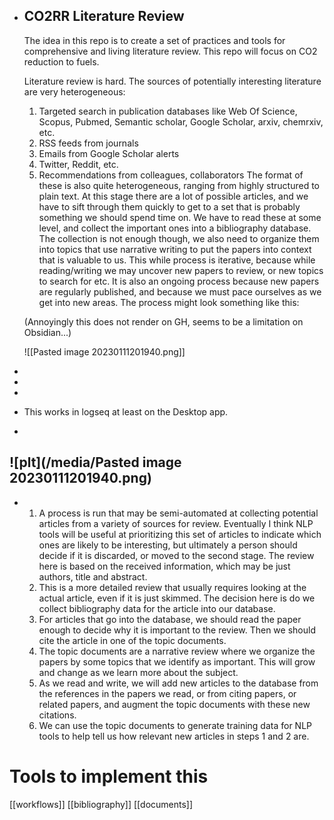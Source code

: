 - CO2RR Literature Review
  ----------------------------------------
  
  The idea in this repo is to create a set of practices and tools for comprehensive and living literature review. This repo will focus on CO2 reduction to fuels. 
  
  Literature review is hard.  The sources of potentially interesting literature are very heterogeneous:
  1. Targeted search in publication databases like Web Of Science, Scopus, Pubmed, Semantic scholar, Google Scholar, arxiv, chemrxiv, etc.
  2. RSS feeds from journals
  3. Emails from Google Scholar alerts
  4. Twitter, Reddit, etc.
  5. Recommendations from colleagues, collaborators
  The format of these is also quite heterogeneous, ranging from highly structured to plain text.  At this stage there are a lot of possible articles, and we have to sift through them quickly to get to a set that is probably something we should spend time on. We have to read these at some level, and collect the important ones into a bibliography database. The collection is not enough though, we also need to organize them into topics that use narrative writing to put the papers into context that is valuable to us. This while process is iterative, because while reading/writing we may uncover new papers to review, or new topics to search for etc. It is also an ongoing process because new papers are regularly published, and because we must pace ourselves as we get into new areas. The process might look something like this:
  
  (Annoyingly this does not render on GH, seems to be a limitation on Obsidian...)
  
  ![[Pasted image 20230111201940.png]]
-
-
-
- This works in logseq at least on the Desktop app.
-
![plt](/media/Pasted image 20230111201940.png)
-
- 1. A process is run that may be semi-automated at collecting potential articles from a variety of sources for review. Eventually I think NLP tools will be useful at prioritizing this set of articles to indicate which ones are likely to be interesting, but ultimately a person should decide if it is discarded, or moved to the second stage. The review here is based on the received information, which may be just authors, title and abstract.
  2. This is a more detailed review that usually requires looking at the actual article, even if it is just skimmed. The decision here is do we collect bibliography data for the article into our database. 
  3. For articles that go into the database, we should read the paper enough to decide why it is important to the review. Then we should cite the article in one of the topic documents.
  4. The topic documents are a narrative review where we organize the papers by some topics that we identify as important. This will grow and change as we learn more about the subject. 
  5. As we read and write, we will add new articles to the database from the references in the papers we read, or from citing papers, or related papers, and augment the topic documents with these new citations.
  6. We can use the topic documents to generate training data for NLP tools to help tell us how relevant new articles in steps 1 and 2 are.

# Tools to implement this

[[workflows]]
[[bibliography]]
[[documents]]
